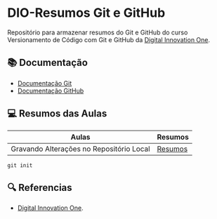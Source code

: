 # DIO-Resumos Git e GitHub

Repositório para armazenar resumos do Git e GitHub do curso Versionamento de Código com Git e GitHub da [Digital Innovation One](https://web.dio.me/home).

## 📚 Documentação 
- [Documentação Git](https://git-scm.com/doc)
- [Documentação GitHub](https://docs.github.com/pt)
## 💻 Resumos das Aulas
| Aulas | Resumos |
|------|----------|
| Gravando Alterações no Repositório Local | [Resumos]()

```
git init
```

## 🔍 Referencias 
- [Digital Innovation One]().